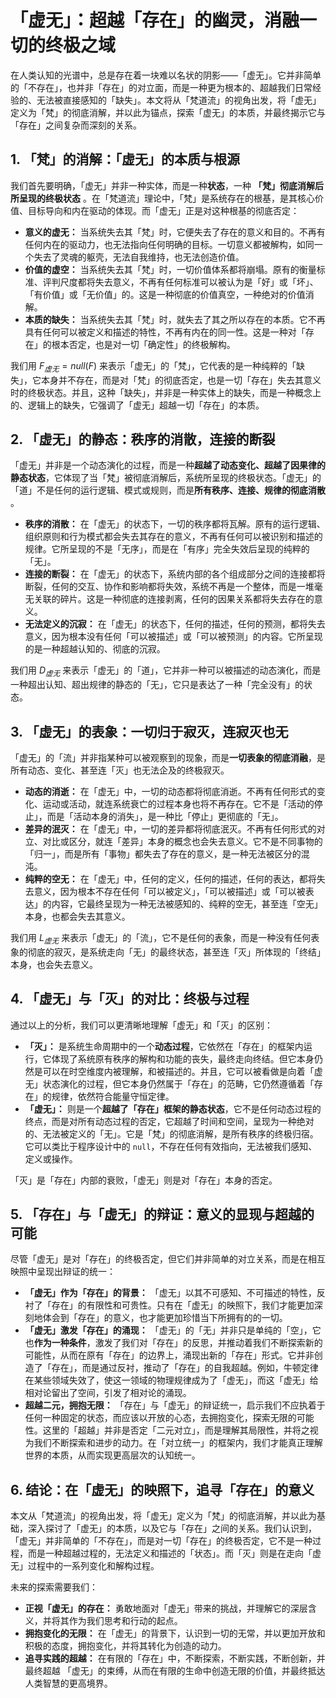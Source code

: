 # 「虚无」：超越「存在」的幽灵，消融一切的终极之域

在人类认知的光谱中，总是存在着一块难以名状的阴影——「虚无」。它并非简单的「不存在」，也并非「存在」的对立面，而是一种更为根本的、超越我们日常经验的、无法被直接感知的「缺失」。本文将从「梵道流」的视角出发，将「虚无」定义为「梵」的彻底消解，并以此为锚点，探索「虚无」的本质，并最终揭示它与「存在」之间复杂而深刻的关系。

## 1. 「梵」的消解：「虚无」的本质与根源

我们首先要明确，「虚无」并非一种实体，而是一种**状态**，一种 **「梵」彻底消解后所呈现的终极状态** 。在「梵道流」理论中，「梵」是系统存在的根基，是其核心价值、目标导向和内在驱动的体现。而「虚无」正是对这种根基的彻底否定：

*   **意义的虚无：** 当系统失去其「梵」时，它便失去了存在的意义和目的。不再有任何内在的驱动力，也无法指向任何明确的目标。一切意义都被解构，如同一个失去了灵魂的躯壳，无法自我维持，也无法创造价值。
*   **价值的虚空：** 当系统失去其「梵」时，一切价值体系都将崩塌。原有的衡量标准、评判尺度都将失去意义，不再有任何标准可以被认为是「好」或「坏」、「有价值」或「无价值」的。这是一种彻底的价值真空，一种绝对的价值消解。
*   **本质的缺失：** 当系统失去其「梵」时，就失去了其之所以存在的本质。它不再具有任何可以被定义和描述的特性，不再有内在的同一性。这是一种对「存在」的根本否定，也是对一切「确定性」的终极解构。

我们用 $F_{虚无} = null(F)$ 来表示「虚无」的「梵」，它代表的是一种纯粹的「缺失」，它本身并不存在，而是对「梵」的彻底否定，也是一切「存在」失去其意义时的终极状态。并且，这种「缺失」，并非是一种实体上的缺失，而是一种概念上的、逻辑上的缺失，它强调了「虚无」超越一切「存在」的本质。

## 2. 「虚无」的静态：秩序的消散，连接的断裂

「虚无」并非是一个动态演化的过程，而是一种**超越了动态变化、超越了因果律的静态状态**，它体现了当「梵」被彻底消解后，系统所呈现的终极状态。「虚无」的「道」不是任何的运行逻辑、模式或规则，而是**所有秩序、连接、规律的彻底消散** 。

*   **秩序的消散：** 在「虚无」的状态下，一切的秩序都将瓦解。原有的运行逻辑、组织原则和行为模式都会失去其存在的意义，不再有任何可以被识别和描述的规律。它所呈现的不是「无序」，而是在「有序」完全失效后呈现的纯粹的「无」。
*   **连接的断裂：** 在「虚无」的状态下，系统内部的各个组成部分之间的连接都将断裂，任何的交互、协作和影响都将失效，系统不再是一个整体，而是一堆毫无关联的碎片。这是一种彻底的连接剥离，任何的因果关系都将失去存在的意义。
*   **无法定义的沉寂：** 在「虚无」的状态下，任何的描述，任何的预测，都将失去意义，因为根本没有任何「可以被描述」或「可以被预测」的内容。它所呈现的是一种超越认知的、彻底的沉寂。

我们用 $D_{虚无}$ 来表示「虚无」的「道」，它并非一种可以被描述的动态演化，而是一种超出认知、超出规律的静态的「无」，它只是表达了一种「完全没有」的状态。

## 3. 「虚无」的表象：一切归于寂灭，连寂灭也无

「虚无」的「流」并非指某种可以被观察到的现象，而是**一切表象的彻底消融**，是所有动态、变化、甚至连「灭」也无法企及的终极寂灭。

*   **动态的消逝：** 在「虚无」中，一切的动态都将彻底消逝。不再有任何形式的变化、运动或活动，就连系统衰亡的过程本身也将不再存在。它不是「活动的停止」，而是「活动本身的消失」，是一种比「停止」更彻底的「无」。
*   **差异的泯灭：** 在「虚无」中，一切的差异都将彻底泯灭。不再有任何形式的对立、对比或区分，就连「差异」本身的概念也会失去意义。它不是不同事物的「归一」，而是所有「事物」都失去了存在的意义，是一种无法被区分的混沌。
*   **纯粹的空无：** 在「虚无」中，任何的定义，任何的描述，任何的表达，都将失去意义，因为根本不存在任何「可以被定义」，「可以被描述」或「可以被表达」的内容，它最终呈现为一种无法被感知的、纯粹的空无，甚至连「空无」本身，也都会失去其意义。

我们用 $L_{虚无}$ 来表示「虚无」的「流」，它不是任何的表象，而是一种没有任何表象的彻底的寂灭，是系统走向「无」的最终状态，甚至连「灭」所体现的「终结」本身，也会失去意义。

## 4. 「虚无」与「灭」的对比：终极与过程

通过以上的分析，我们可以更清晰地理解「虚无」和「灭」的区别：

*   **「灭」：** 是系统生命周期中的一个**动态过程**，它依然在「存在」的框架内运行，它体现了系统原有秩序的解构和功能的丧失，最终走向终结。但它本身仍然是可以在时空维度内被理解，和被描述的。并且，它可以被看做是向着「虚无」状态演化的过程，但它本身仍然属于「存在」的范畴，它仍然遵循着「存在」的规律，依然符合能量守恒定律。
*   **「虚无」：** 则是一个**超越了「存在」框架的静态状态**，它不是任何动态过程的终点，而是对所有动态过程的否定，它超越了时间和空间，呈现为一种绝对的、无法被定义的「无」。它是「梵」的彻底消解，是所有秩序的终极归宿。它可以类比于程序设计中的 `null`，不存在任何有效指向，无法被我们感知、定义或操作。

「灭」是「存在」内部的衰败，「虚无」则是对「存在」本身的否定。

## 5. 「存在」与「虚无」的辩证：意义的显现与超越的可能

尽管「虚无」是对「存在」的终极否定，但它们并非简单的对立关系，而是在相互映照中呈现出辩证的统一：

*   **「虚无」作为「存在」的背景：** 「虚无」以其不可感知、不可描述的特性，反衬了「存在」的有限性和可贵性。只有在「虚无」的映照下，我们才能更加深刻地体会到「存在」的意义，也才能更加珍惜当下所拥有的的一切。
*   **「虚无」激发「存在」的涌现：** 「虚无」的「无」并非只是单纯的「空」，它也**作为一种条件**，激发了我们对「存在」的反思，并推动着我们不断探索新的可能性，从而在原有「存在」的边界上，涌现出新的「存在」形式。它并非创造了「存在」，而是通过反衬，推动了「存在」的自我超越。例如，牛顿定律在某些领域失效了，使这一领域的物理规律成为了「虚无」，而这「虚无」给相对论留出了空间，引发了相对论的涌现。
*   **超越二元，拥抱无限：** 「存在」与「虚无」的辩证统一，启示我们不应执着于任何一种固定的状态，而应该以开放的心态，去拥抱变化，探索无限的可能性。这里的「超越」并非是否定「二元对立」，而是理解其局限性，并将之视为我们不断探索和进步的动力。在「对立统一」的框架内，我们才能真正理解世界的本质，从而实现更高层次的认知统一。

## 6. 结论：在「虚无」的映照下，追寻「存在」的意义

本文从「梵道流」的视角出发，将「虚无」定义为「梵」的彻底消解，并以此为基础，深入探讨了「虚无」的本质，以及它与「存在」之间的关系。我们认识到，「虚无」并非简单的「不存在」，而是对一切「存在」的终极否定，它不是一种过程，而是一种超越过程的，无法定义和描述的「状态」。而「灭」则是在走向「虚无」过程中的一系列变化和解构过程。

未来的探索需要我们：

*   **正视「虚无」的存在：** 勇敢地面对「虚无」带来的挑战，并理解它的深层含义，并将其作为我们思考和行动的起点。
*   **拥抱变化的无限：** 在「虚无」的背景下，认识到一切的无常，并以更加开放和积极的态度，拥抱变化，并将其转化为创造的动力。
*   **追寻实践的超越：** 在有限的「存在」中，不断探索，不断实践，不断创新，并最终超越 「虚无」的束缚，从而在有限的生命中创造无限的价值，并最终抵达人类智慧的更高境界。
